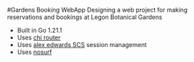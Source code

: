 #Gardens Booking WebApp
Designing a web project for making reservations and bookings at Legon Botanical Gardens

- Built in Go 1.21.1
- Uses [chi router](github.com/go-chi/chi)
- Uses [alex edwards SCS](github.com/alexedwards/scs/v2) session management
- Uses [nosurf](github.com/justinas/nosurf)